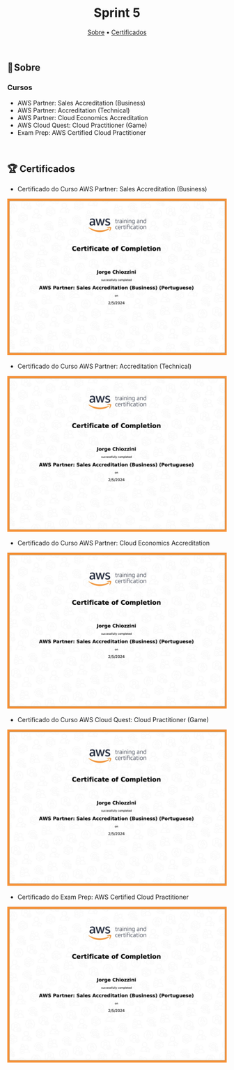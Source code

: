 <h1 align="center"> Sprint 5</h1>

<p align="center">
 <a href="#sobre">Sobre</a> •
<a href="#Certificados">Certificados</a> 
</p>

<br> 

<a id="sobre"></a>
## 📎 Sobre

### Cursos

- AWS Partner: Sales Accreditation (Business)
- AWS Partner: Accreditation (Technical)
- AWS Partner: Cloud Economics Accreditation
- AWS Cloud Quest: Cloud Practitioner (Game)
- Exam Prep: AWS Certified Cloud Practitioner

<br>


<a id="Certificados"></a>
## 🏆 Certificados

- Certificado do Curso AWS Partner: Sales Accreditation (Business)
<img src="certificados/AWS%20Sales%20accreditation.png" alt="Texto Alternativo" width="600">

- Certificado do Curso AWS Partner: Accreditation (Technical)
<img src="certificados/AWS%20Sales%20accreditation.png" alt="Texto Alternativo" width="600">

- Certificado do Curso AWS Partner: Cloud Economics Accreditation
<img src="certificados/AWS%20Sales%20accreditation.png" alt="Texto Alternativo" width="600">

- Certificado do Curso AWS Cloud Quest: Cloud Practitioner (Game)
<img src="certificados/AWS%20Sales%20accreditation.png" alt="Texto Alternativo" width="600">

- Certificado do Exam Prep: AWS Certified Cloud Practitioner
<img src="certificados/AWS%20Sales%20accreditation.png" alt="Texto Alternativo" width="600">

